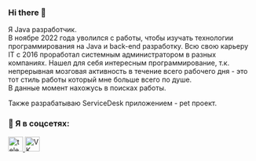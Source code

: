 ### Hi there 👋

Я Java разработчик.<br>
В ноябре 2022 года уволился с работы, чтобы изучать технологии программирования на Java и back-end разработку.
Всю свою карьеру IT с 2016 проработал системным администратором в разных компаниях.
Нашел для себя интересным  программирование, т.к. непрерывная мозговая активность в течение всего рабочего дня - это тот стиль работы который мне больше всего по душе.<br>
В данные момент нахожусь в поисках работы.

Также разрабатываю ServiceDesk приложением - pet проект.

<h3>🤝 Я в соцсетях:</h3>
  <div id="badges">
   <!-- <a href="" target="_blank">
      <img src="https://cdn-icons-png.flaticon.com/512/2504/2504799.png" width="30" height="30" alt="linkedin" />
    </a> -->
     <a href="https://t.me/semidalov" target="_blank">
      <img src="https://cdn-icons-png.flaticon.com/512/2111/2111646.png" width="30" height="30" alt="telegram group" />
    </a>
    <a href="https://vk.com/semidalov" target="_blank">
      <img src="https://cdn-icons-png.flaticon.com/512/145/145813.png" width="30" height="30" alt="VK Badge"/>
    </a>
  </div>


<!--
**semidalov/semidalov** is a ✨ _special_ ✨ repository because its `README.md` (this file) appears on your GitHub profile.

Here are some ideas to get you started:

- 🔭 I’m currently working on ...
- 🌱 I’m currently learning ...
- 👯 I’m looking to collaborate on ...
- 🤔 I’m looking for help with ...
- 💬 Ask me about ...
- 📫 How to reach me: ...
- 😄 Pronouns: ...
- ⚡ Fun fact: ...
-->
